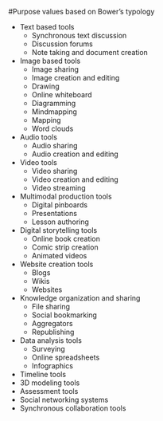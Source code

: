 #Purpose values based on Bower’s typology

* Text based tools	
	* Synchronous text discussion
	* Discussion forums
	* Note taking and document creation
* Image based tools	
	* Image sharing
	* Image creation and editing
	* Drawing
	* Online whiteboard
	* Diagramming
	* Mindmapping
	* Mapping
	* Word clouds
* Audio tools	
	* Audio sharing
	* Audio creation and editing
* Video tools	
	* Video sharing
	* Video creation and editing
	* Video streaming
* Multimodal production tools	
	* Digital pinboards
	* Presentations
	* Lesson authoring
* Digital storytelling tools	
	* Online book creation
	* Comic strip creation
	* Animated videos
* Website creation tools	
	* Blogs
	* Wikis
	* Websites
* Knowledge organization and sharing	
	* File sharing
	* Social bookmarking
	* Aggregators
	* Republishing
* Data analysis tools	
	* Surveying
	* Online spreadsheets
	* Infographics
* Timeline tools	
* 3D modeling tools	
* Assessment tools	
* Social networking systems	
* Synchronous collaboration tools	